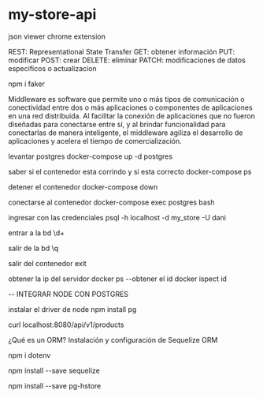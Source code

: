 # my-store-api

json viewer chrome extension

REST: Representational State Transfer
GET: obtener información
PUT: modificar 
POST: crear
DELETE: eliminar
PATCH: modificaciones de datos especificos o actualizacion
 
 npm i faker

 Middleware es software que permite uno o más tipos de comunicación o conectividad entre dos o más aplicaciones o componentes de aplicaciones en una red distribuida. Al facilitar la conexión de aplicaciones que no fueron diseñadas para conectarse entre sí, y al brindar funcionalidad para conectarlas de manera inteligente, el middleware agiliza el desarrollo de aplicaciones y acelera el tiempo de comercialización.

 levantar postgres
 docker-compose up -d postgres

saber si el contenedor esta corrindo y si esta correcto
docker-compose ps

detener el  contenedor
docker-compose down

conectarse al contenedor 
docker-compose exec postgres bash

ingresar con las credenciales
psql -h localhost -d my_store -U dani

entrar a la bd 
\d+

salir de la bd \q

salir  del contenedor
exit

obtener la ip del servidor
docker ps --obtener el id
docker ispect id  

-- INTEGRAR NODE CON POSTGRES

instalar el driver de node
npm install pg

curl localhost:8080/api/v1/products

¿Qué es un ORM? Instalación y configuración de Sequelize ORM

npm i dotenv

npm install --save sequelize

npm install --save pg-hstore

